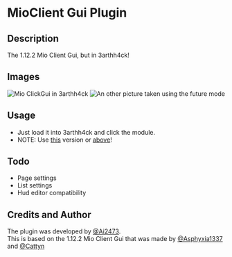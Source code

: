 # MioClient Gui Plugin

## Description

The 1.12.2 Mio Client Gui, but in 3arthh4ck!

## Images

![Mio ClickGui in 3arthh4ck](https://media.discordapp.net/attachments/1075415497136406628/1162128317433008149/image.png?ex=65567ed6&is=654409d6&hm=e141158b6a68d5d00f894672a5fa10932e23baf9e014133b89cdc1800a984e2f&=&width=1606&height=903)
![An other picture taken using the future mode](https://media.discordapp.net/attachments/1075415497136406628/1170052157878309015/image.png?ex=6557a2fc&is=65452dfc&hm=13799f0a73237224415ea39827208449c29c36e1ea7ff67f15cf3708888a4964&=&width=1606&height=903)
## Usage

- Just load it into 3arthh4ck and click the module. 
- NOTE: Use [this](https://github.com/3arthh4ckDevelopment/3arthh4ck-Client/actions/runs/6474102582) version or [above](https://github.com/3arthh4ckDevelopment/3arthh4ck-Client/tree/dev)!

## Todo

- Page settings
- List settings
- Hud editor compatibility

## Credits and Author

The plugin was developed by [@Ai2473](https://github.com/Ai2473).<br>
This is based on the 1.12.2 Mio Client Gui that was made by [@Asphyxia1337](https://github.com/asphyxia1337) and [@Cattyn](https://github.com/cattyngmd)